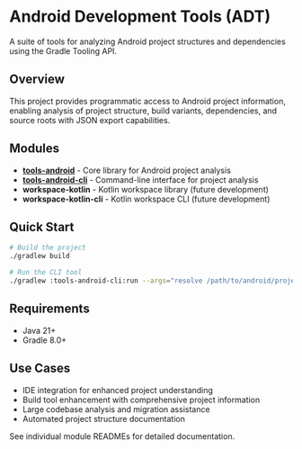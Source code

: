 # Android Development Tools (ADT)

A suite of tools for analyzing Android project structures and dependencies using the Gradle Tooling API.

## Overview

This project provides programmatic access to Android project information, enabling analysis of project structure, build variants, dependencies, and source roots with JSON export capabilities.

## Modules

- **[tools-android](tools-android/)** - Core library for Android project analysis
- **[tools-android-cli](tools-android-cli/)** - Command-line interface for project analysis
- **workspace-kotlin** - Kotlin workspace library (future development)
- **workspace-kotlin-cli** - Kotlin workspace CLI (future development)

## Quick Start

```bash
# Build the project
./gradlew build

# Run the CLI tool
./gradlew :tools-android-cli:run --args="resolve /path/to/android/project --workspace"
```

## Requirements

- Java 21+
- Gradle 8.0+

## Use Cases

- IDE integration for enhanced project understanding
- Build tool enhancement with comprehensive project information
- Large codebase analysis and migration assistance
- Automated project structure documentation

See individual module READMEs for detailed documentation.